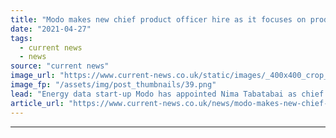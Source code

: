 ```yaml
---
title: "Modo makes new chief product officer hire as it focuses on product-first approach"
date: "2021-04-27"
tags: 
  - current news
  - news
source: "current news"
image_url: "https://www.current-news.co.uk/static/images/_400x400_crop_center-center/Nima-Tabatabai-cropped-Image-Modo.png"
image_fp: "/assets/img/post_thumbnails/39.png"
lead: "​Energy data start-up Modo has appointed Nima Tabatabai as chief product officer following stints at Kiwi Power and Piclo."
article_url: "https://www.current-news.co.uk/news/modo-makes-new-chief-product-officer-hire-as-it-focuses-on-product-first-approach?utm_source=rss-feeds&utm_medium=rss&utm_campaign=rss"
---
```


---
